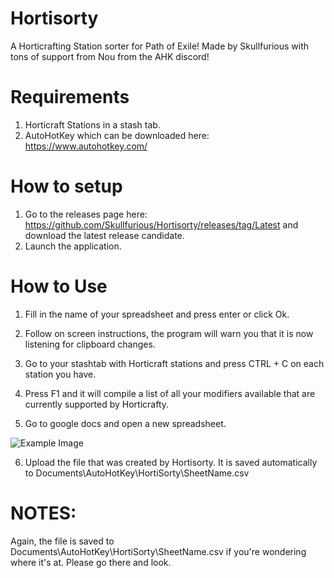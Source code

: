 # Hortisorty
A Horticrafting Station sorter for Path of Exile! Made by Skullfurious with tons of support from Nou from the AHK discord!

# Requirements

1. Horticraft Stations in a stash tab.
2. AutoHotKey which can be downloaded here: https://www.autohotkey.com/

# How to setup

1) Go to the releases page here: https://github.com/Skullfurious/Hortisorty/releases/tag/Latest and download the latest release candidate.
2) Launch the application.

# How to Use

1) Fill in the name of your spreadsheet and press enter or click Ok.

2) Follow on screen instructions, the program will warn you that it is now listening for clipboard changes. 

3) Go to your stashtab with Horticraft stations and press CTRL + C on each station you have.

4) Press F1 and it will compile a list of all your modifiers available that are currently supported by Horticrafty.

5) Go to google docs and open a new spreadsheet. 

![Example Image](https://i.imgur.com/3CvBV6d.png)

6) Upload the file that was created by Hortisorty. It is saved automatically to Documents\AutoHotKey\HortiSorty\SheetName.csv

# NOTES:

Again, the file is saved to Documents\AutoHotKey\HortiSorty\SheetName.csv if you're wondering where it's at. Please go there and look.
